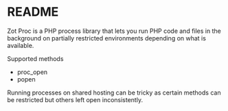 # README

Zot Proc is a PHP process library that lets you run PHP code and files in the background on partially restricted environments depending on what is available.

Supported methods
- proc_open
- popen

Running processes on shared hosting can be tricky as certain methods can be restricted but others left open inconsistently.